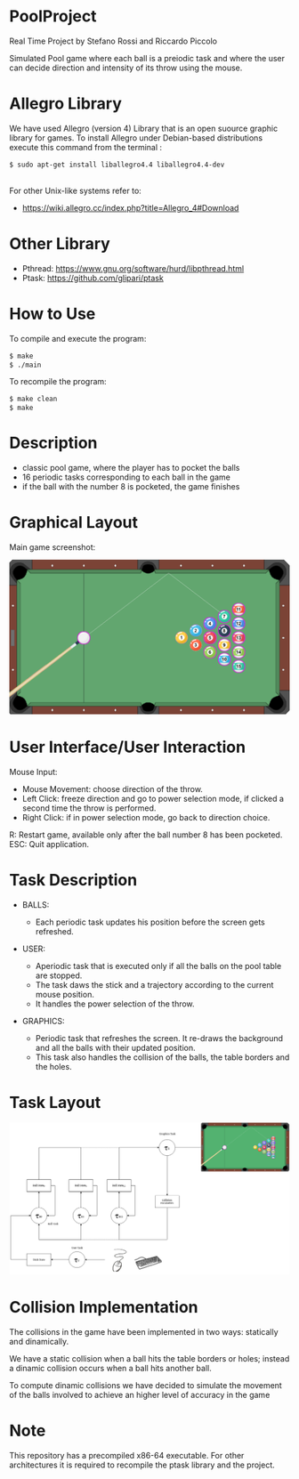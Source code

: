 # PoolProject

Real Time Project by Stefano Rossi and Riccardo Piccolo

Simulated Pool game where each ball is a preiodic task and where the user can decide direction and intensity of its throw using the mouse.

# Allegro Library

We have used Allegro (version 4) Library that is an open suource graphic library for games.
To install Allegro under Debian-based distributions execute this command from the terminal :
```
$ sudo apt‐get install liballegro4.4 liballegro4.4‐dev 
```
<br/>For other Unix-like systems refer to:<br/>
- https://wiki.allegro.cc/index.php?title=Allegro_4#Download

# Other Library

- Pthread: https://www.gnu.org/software/hurd/libpthread.html
- Ptask: https://github.com/glipari/ptask

# How to Use

To compile and execute the program:
```
$ make
$ ./main
```

To recompile the program:
```
$ make clean
$ make
```

# Description

- classic pool game, where the player has to pocket the balls
- 16 periodic tasks corresponding to each ball in the game
- if the ball with the number 8 is pocketed, the game finishes

# Graphical Layout

Main game screenshot:

![Pool Table Image](https://raw.githubusercontent.com/Baobabbo/PoolProject/master/img/readme/PoolScreen.PNG)


# User Interface/User Interaction

Mouse Input:
  - Mouse Movement: choose direction of the throw.
  - Left Click: freeze direction and go to power selection mode, if clicked a second time the throw is performed.
  - Right Click: if in power selection mode, go back to direction choice.
  
R: Restart game, available only after the ball number 8 has been pocketed.  
ESC: Quit application.

# Task Description

- BALLS:
  - Each periodic task updates his position before the screen gets refreshed.
  
- USER:
  - Aperiodic task that is executed only if all the balls on the pool table are stopped.
  - The task daws the stick and a trajectory according to the current mouse position.
  - It handles the power selection of the throw.
  
- GRAPHICS:
  - Periodic task that refreshes the screen. It re-draws the background and all the balls with their updated position.
  - This task also handles the collision of the balls, the table borders and the holes.
  
# Task Layout

![Task scheme:](https://raw.githubusercontent.com/Baobabbo/PoolProject/master/img/readme/PoolDiagram.png)

# Collision Implementation
The collisions in the game have been implemented in two ways: statically and dinamically.

We have a static collision when a ball hits the table borders or holes; instead a dinamic collision occurs when a ball hits another ball.

To compute dinamic collisions we have decided to simulate the movement of the balls involved to achieve an higher level of accuracy in the game  

# Note
This repository has a precompiled x86-64 executable. For other architectures it is required to recompile the ptask library and the project.
